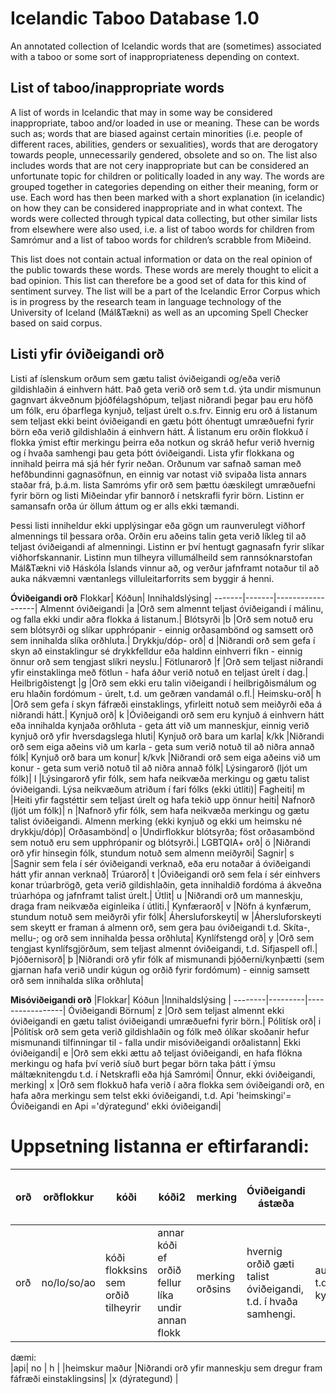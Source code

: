 # Icelandic Taboo Database 1.0
An annotated collection of Icelandic words that are (sometimes) associated with a taboo or some sort of inappropriateness depending on context.

## List of taboo/inappropriate words 
A list of words in Icelandic that may in some way be considered inappropriate, taboo and/or  loaded in use or meaning. These can be words such as; words that are biased against certain minorities (i.e. people of different races, abilities, genders or sexualities), words that are derogatory towards people, unnecessarily gendered, obsolete and so on. The list also includes words that are not cery inappropriate but can be considered an unfortunate topic for children or politically loaded in any way. 
The words are grouped together in categories depending on either their meaning, form or use. Each word has then been marked with a short explanation (in icelandic)  on how they can be considered inappropriate and in what context. The words were collected through typical data collecting, but other similar lists from elsewhere were also used, i.e. a list of taboo words for children from Samrómur and a list of taboo words for children’s scrabble from Miðeind.

This list does not contain actual information or data on the real opinion of the public towards these words. These words are merely thought to elicit a bad opinion. This list can therefore be a good set of data for this kind of sentiment survey. The list will be a part of the Icelandic Error Corpus which is in progress by the research team in language technology of the University of Iceland (Mál&Tækni) as well as an upcoming Spell Checker based on said corpus.

## Listi yfir óviðeigandi orð
Listi af íslenskum orðum sem gætu talist óviðeigandi og/eða verið gildishlaðin á einhvern hátt. Það geta verið orð sem t.d. ýta undir mismunun gagnvart ákveðnum þjóðfélagshópum, teljast niðrandi þegar þau eru höfð um fólk, eru óþarflega kynjuð, teljast úrelt o.s.frv. Einnig eru orð á listanum sem teljast ekki beint óviðeigandi en gætu þótt óhentugt umræðuefni fyrir börn eða verið gildishlaðin á einhvern hátt. Á listanum eru orðin flokkuð í flokka ýmist eftir merkingu þeirra eða notkun og skráð hefur verið hvernig og í hvaða samhengi þau geta þótt óviðeigandi. Lista yfir flokkana og innihald þeirra má sjá hér fyrir neðan. Orðunum var safnað saman með hefðbundinni gagnasöfnun, en einnig var notast við svipaða lista annars staðar frá, þ.á.m. lista Samróms yfir orð sem þættu óæskilegt umræðuefni fyrir börn og listi Miðeindar yfir bannorð í netskrafli fyrir börn. Listinn er samansafn orða úr öllum áttum og er alls ekki tæmandi. 

Þessi listi inniheldur ekki upplýsingar eða gögn um raunverulegt viðhorf almennings til þessara orða. Orðin eru aðeins talin geta verið líkleg til að teljast óviðeigandi af almenningi. Listinn er því hentugt gagnasafn fyrir slíkar viðhorfskannanir. 
Listinn mun tilheyra villumálheild sem rannsóknarstofan Mál&Tækni við Háskóla Íslands vinnur að, og verður jafnframt notaður til að auka nákvæmni væntanlegs villuleitarforrits sem byggir á henni.  

**Óviðeigandi orð**
Flokkar|	Kóðun|   Innihaldslýsing|
-------|-------|------------------|
Almennt óviðeigandi	|a	|Orð sem almennt teljast óviðeigandi í málinu, og falla ekki undir aðra flokka á listanum.|
Blótsyrði	|b	|Orð sem notuð eru sem blótsyrði og slíkar upphrópanir - einnig orðasambönd og samsett orð sem innihalda slíka orðhluta.|
Drykkju/dóp- orð|	d	|Niðrandi orð sem gefa í skyn að einstaklingur sé drykkfelldur eða haldinn einhverri fíkn - einnig önnur orð sem tengjast slíkri neyslu.|
Fötlunarorð	|f	|Orð sem teljast niðrandi yfir einstaklinga með fötlun - hafa áður verið notuð en teljast úrelt í dag.|
Heilbrigðistengt	|g	|Orð sem ekki eru talin viðeigandi í heilbrigðismálum og eru hlaðin fordómum - úrelt, t.d. um geðræn vandamál o.fl.|
Heimsku-orð|	h	|Orð sem gefa í skyn fáfræði einstaklings, yfirleitt notuð sem meiðyrði eða á niðrandi hátt.|
Kynjuð orð|	k	|Óviðeigandi orð sem eru kynjuð á einhvern hátt eða innihalda kynjaða orðhluta - geta átt við um manneskjur, einnig verið kynjuð orð yfir hversdagslega hluti|
Kynjuð orð bara um karla|	k/kk	|Niðrandi orð sem eiga aðeins við um karla - geta sum verið notuð til að niðra annað fólk|
Kynjuð orð bara um konur|	k/kvk	|Niðrandi orð sem eiga aðeins við um konur - geta sum verið notuð til að niðra annað fólk|
Lýsingarorð (ljót um fólk)|	l	|Lýsingarorð yfir fólk, sem hafa neikvæða merkingu og gætu talist óviðeigandi. Lýsa neikvæðum atriðum í fari fólks (ekki útliti)|
Fagheiti|	m	|Heiti yfir fagstéttir sem teljast úrelt og hafa tekið upp önnur heiti|
Nafnorð (ljót um fólk)|	n	|Nafnorð yfir fólk, sem hafa neikvæða merkingu og gætu talist óviðeigandi. Almenn merking (ekki kynjuð og ekki um heimsku né drykkju/dóp)|
Orðasambönd|	o	|Undirflokkur blótsyrða; föst orðasambönd sem notuð eru sem upphrópanir og blótsyrði.|
LGBTQIA+ orð|	ö	|Niðrandi orð yfir hinsegin fólk, stundum notuð sem almenn meiðyrði|
Sagnir|	s	|Sagnir sem fela í sér óviðeigandi verknað, eða eru notaðar á óviðeigandi hátt yfir annan verknað|
Trúarorð|	t	|Óviðeigandi orð sem fela í sér einhvers konar trúarbrögð, geta verið gildishlaðin, geta innihaldið fordóma á ákveðna trúarhópa og  jafnframt talist úrelt.|
Útlit|	u	|Niðrandi orð um manneskju, draga fram neikvæða eiginleika í útliti.|
Kynfæraorð|	v	|Nöfn á kynfærum, stundum notuð sem meiðyrði yfir fólk|
Áhersluforskeyti|	w	|Áhersluforskeyti sem skeytt er framan á almenn orð, sem gera þau óviðeigandi t.d. Skíta-, mellu-; og orð sem innihalda þessa orðhluta|
Kynlífstengd orð|	y	|Orð sem tengjast kynlífsgjörðum, sem teljast almennt óviðeigandi, t.d. Sifjaspell ofl.|
Þjóðernisorð|	þ	|Niðrandi orð yfir fólk af mismunandi þjóðerni/kynþætti (sem gjarnan hafa verið undir kúgun og orðið fyrir fordómum) - einnig samsett orð sem innihalda slíka orðhluta|
		
**Misóviðeigandi orð**
|Flokkar| Kóðun   |Innihaldslýsing	|
--------|---------|-----------------|
Óviðeigandi Börnum|	z	|Orð sem teljast almennt ekki óviðeigandi en gætu talist óviðeigandi umræðuefni fyrir börn.|
Pólitísk orð|	i	|Pólitísk orð sem geta verið gildishlaðin og fólk með ólíkar skoðanir hefur mismunandi tilfinningar til - falla undir misóviðeigandi orðalistann|
Ekki óviðeigandi|	e	|Orð sem ekki ættu að teljast óviðeigandi, en hafa flókna merkingu og hafa því verið síuð burt þegar börn taka þátt í ýmsu máltæknitengdu t.d. í Netskrafli eða hjá Samrómi|
Önnur, ekki óviðeigandi, merking|	x	|Orð sem flokkuð hafa verið í aðra flokka sem óviðeigandi orð, en hafa aðra merkingu sem telst ekki óviðeigandi, t.d. Api 'heimskingi'= Óviðeigandi en Api ='dýrategund' ekki óviðeigandi|

# Uppsetning listanna er eftirfarandi:
								
|orð| orðflokkur|kóði|kóði2|merking|Óviðeigandi ástæða|	Annað tilfallandi| önnur merking (ekki óviðeigandi)|
|----|-----------|----|-----|-------|------------------|-------------------|---------------------------------|
|orð|	no/lo/so/ao|	kóði flokksins sem orðið tilheyrir|	annar kóði ef orðið fellur líka undir annan flokk|	merking orðsins	|hvernig orðið gæti talist óviðeigandi, t.d. í hvaða samhengi.|	aukaupplýsingar t.d. enskusletta, kyn orðsins o.fl.	|x (ef orðið hefur aðra merkingu sem er ekki óviðeigandi|		
dæmi:									
|api|	no |	h	|	|heimskur maður	|Niðrandi orð yfir manneskju sem dregur fram fáfræði einstaklingsins|		|x (dýrategund)		|

